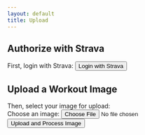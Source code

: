 ```yaml
---
layout: default
title: Upload
---
```


<h2>Authorize with Strava</h2>

<!-- Strava authorization button -->
First, login with Strava:
<button onclick="authorizeWithStrava()">Login with Strava</button>

<h2>Upload a Workout Image</h2>
<!-- Form to select an image file for upload -->
Then, select your image for upload:
<form id="uploadForm">
  <label for="imageInput">Choose an image:</label>
  <input type="file" id="imageInput" name="image" required>
  <button type="button" onclick="uploadImage()">Upload and Process Image</button>
</form>

<!-- Result display area -->
<div id="result"></div>

<script>
  // Function to fetch the Strava client ID securely from Netlify function
  async function fetchClientId() {
    try {
      const response = await fetch('/.netlify/functions/get-strava-client-id');
      const data = await response.json();

      if (response.ok && data.clientId) {
        return data.clientId;
      } else {
        throw new Error("Failed to fetch client ID");
      }
    } catch (error) {
      console.error("Error fetching client ID:", error);
      document.getElementById('result').innerText = "Error fetching Strava client ID.";
    }
  }

  // Function to initiate Strava authorization
  async function authorizeWithStrava() {
    const clientId = await fetchClientId();
    if (!clientId) {
      document.getElementById('result').innerText = "Strava Client ID is missing.";
      return;
    }

    const redirectUri = encodeURIComponent("https://warm-mandazi-6b7218.netlify.app/.netlify/functions/strava-auth");
    const scope = "activity:write,read_all";

    // Generate Strava authorization URL with the fetched client ID
    const authUrl = `https://www.strava.com/oauth/authorize?client_id=${clientId}&response_type=code&redirect_uri=${redirectUri}&scope=${scope}`;
    window.location.href = authUrl;
  }

  // Check URL for access token and store it in localStorage
  window.onload = function() {
    const urlParams = new URLSearchParams(window.location.search);
    const accessToken = urlParams.get('access_token');
    if (accessToken) {
      localStorage.setItem('strava_access_token', accessToken);
      window.history.replaceState({}, document.title, "/upload"); // Clean the URL
    }
  };

  async function uploadImage() {
    const imageInput = document.getElementById('imageInput').files[0];
    if (!imageInput) {
      document.getElementById('result').innerText = "Please select an image to upload.";
      return;
    }

    // Check for access token in localStorage
    const accessToken = localStorage.getItem('strava_access_token');
    if (!accessToken) {
      document.getElementById('result').innerText = "Please log in with Strava first.";
      return;
    }

    try {
      // Step 1: Retrieve imgbb API key from Netlify function
      const keyResponse = await fetch('/.netlify/functions/get-imgbb-key');
      const keyData = await keyResponse.json();
      const apiKey = keyData.apiKey;

      // Step 2: Prepare image data for upload to imgbb
      const formData = new FormData();
      formData.append("key", apiKey);
      formData.append("image", imageInput);

      // Step 3: Upload the image to imgbb
      const imgbbResponse = await fetch("https://api.imgbb.com/1/upload", {
        method: "POST",
        body: formData,
      });
      const imgbbData = await imgbbResponse.json();

      if (imgbbData.success) {
        const uploadedImageUrl = imgbbData.data.url;
        document.getElementById('result').innerText = `Image uploaded successfully! URL: ${uploadedImageUrl}`;

        // Step 4: Send image URL and access token to backend for processing
        await processImage(uploadedImageUrl, accessToken);
      } else {
        document.getElementById('result').innerText = "Error uploading image to imgbb.";
      }
    } catch (error) {
      console.error("Error uploading image:", error);
      document.getElementById('result').innerText = "Error occurred during upload.";
    }
  }

  async function processImage(imageUrl, accessToken) {
    try {
      const response = await fetch('/.netlify/functions/process-image', {
        method: 'POST',
        headers: { 'Content-Type': 'application/json' },
        body: JSON.stringify({ imageUrl, accessToken })
      });

      const result = await response.json();
      document.getElementById('result').innerText += `\nProcessing result: ${JSON.stringify(result)}`;
    } catch (error) {
      console.error("Error processing image:", error);
      document.getElementById('result').innerText += "\nError occurred during image processing.";
    }
  }
</script>

